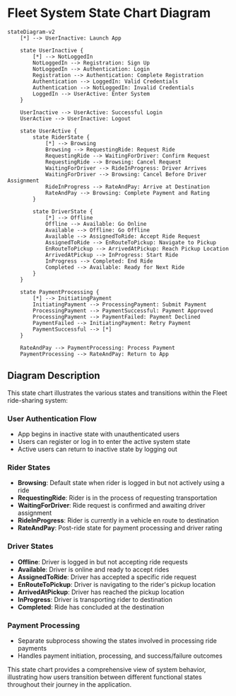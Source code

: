 # Fleet System State Chart Diagram

```mermaid
stateDiagram-v2
    [*] --> UserInactive: Launch App
    
    state UserInactive {
        [*] --> NotLoggedIn
        NotLoggedIn --> Registration: Sign Up
        NotLoggedIn --> Authentication: Login
        Registration --> Authentication: Complete Registration
        Authentication --> LoggedIn: Valid Credentials
        Authentication --> NotLoggedIn: Invalid Credentials
        LoggedIn --> UserActive: Enter System
    }
    
    UserInactive --> UserActive: Successful Login
    UserActive --> UserInactive: Logout
    
    state UserActive {
        state RiderState {
            [*] --> Browsing
            Browsing --> RequestingRide: Request Ride
            RequestingRide --> WaitingForDriver: Confirm Request
            RequestingRide --> Browsing: Cancel Request
            WaitingForDriver --> RideInProgress: Driver Arrives
            WaitingForDriver --> Browsing: Cancel Before Driver Assignment
            RideInProgress --> RateAndPay: Arrive at Destination
            RateAndPay --> Browsing: Complete Payment and Rating
        }
        
        state DriverState {
            [*] --> Offline
            Offline --> Available: Go Online
            Available --> Offline: Go Offline
            Available --> AssignedToRide: Accept Ride Request
            AssignedToRide --> EnRouteToPickup: Navigate to Pickup
            EnRouteToPickup --> ArrivedAtPickup: Reach Pickup Location
            ArrivedAtPickup --> InProgress: Start Ride
            InProgress --> Completed: End Ride
            Completed --> Available: Ready for Next Ride
        }
    }
    
    state PaymentProcessing {
        [*] --> InitiatingPayment
        InitiatingPayment --> ProcessingPayment: Submit Payment
        ProcessingPayment --> PaymentSuccessful: Payment Approved
        ProcessingPayment --> PaymentFailed: Payment Declined
        PaymentFailed --> InitiatingPayment: Retry Payment
        PaymentSuccessful --> [*]
    }
    
    RateAndPay --> PaymentProcessing: Process Payment
    PaymentProcessing --> RateAndPay: Return to App
```

## Diagram Description

This state chart illustrates the various states and transitions within the Fleet ride-sharing system:

### User Authentication Flow
- App begins in inactive state with unauthenticated users
- Users can register or log in to enter the active system state
- Active users can return to inactive state by logging out

### Rider States
- **Browsing**: Default state when rider is logged in but not actively using a ride
- **RequestingRide**: Rider is in the process of requesting transportation
- **WaitingForDriver**: Ride request is confirmed and awaiting driver assignment
- **RideInProgress**: Rider is currently in a vehicle en route to destination
- **RateAndPay**: Post-ride state for payment processing and driver rating

### Driver States
- **Offline**: Driver is logged in but not accepting ride requests
- **Available**: Driver is online and ready to accept rides
- **AssignedToRide**: Driver has accepted a specific ride request
- **EnRouteToPickup**: Driver is navigating to the rider's pickup location
- **ArrivedAtPickup**: Driver has reached the pickup location
- **InProgress**: Driver is transporting rider to destination
- **Completed**: Ride has concluded at the destination

### Payment Processing
- Separate subprocess showing the states involved in processing ride payments
- Handles payment initiation, processing, and success/failure outcomes

This state chart provides a comprehensive view of system behavior, illustrating how users transition between different functional states throughout their journey in the application.